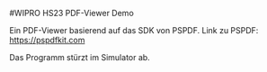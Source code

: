 #WIPRO HS23 PDF-Viewer Demo

Ein PDF-Viewer basierend auf das SDK von PSPDF.
Link zu PSPDF: https://pspdfkit.com 

Das Programm stürzt im Simulator ab.